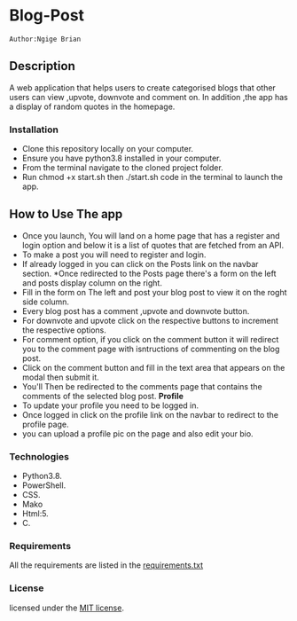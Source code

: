 # Blog-Post

    Author:Ngige Brian

## Description

A web application that helps users to create categorised blogs
that other users can view ,upvote, downvote and comment on.
In addition ,the app has a display of random quotes in the homepage.

### Installation

* Clone this repository locally on your computer.
* Ensure you have python3.8 installed in your computer.
* From the terminal navigate to the cloned project folder.
* Run chmod +x start.sh then ./start.sh code in the terminal to launch the app.

## How to Use The app

* Once you launch, You will land on a home page that has a register and login option and below it is a list of quotes that are fetched from an API.
* To make a post you will need to register and login.
* If already logged in you can click on the Posts link on the navbar section.
*Once redirected to the Posts page there's a form on the left and posts display column on the right.
* Fill in the form on The left and post your blog post to view it on the roght side column.
* Every blog post has a comment ,upvote and downvote button.
* For downvote and upvote click on the respective buttons to increment the respective options.
* For comment option, if you click on the comment button it will redirect you to the comment page with isntructions of commenting on the blog post.
* Click on the comment button and fill in the text area that appears on the modal then submit it.
* You'll Then be redirected to the comments page that contains the comments of the selected blog post.
**Profile**
* To update your profile you need to be logged in.
* Once logged in click on the profile link on the navbar to redirect to the profile page.
* you can upload a profile pic on the page and also edit your bio.

### Technologies

* Python3.8.
* PowerShell.
* CSS.
* Mako
* Html:5.
* C.

### Requirements

All the requirements are listed in the [requirements.txt](requirements.txt)

### License

licensed under the [MIT license](LICENSE).
